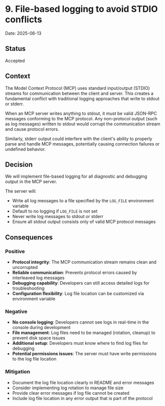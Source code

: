 # 9. File-based logging to avoid STDIO conflicts

Date: 2025-06-13

## Status

Accepted

## Context

The Model Context Protocol (MCP) uses standard input/output (STDIO) streams for communication between the client and server. This creates a fundamental conflict with traditional logging approaches that write to stdout or stderr.

When an MCP server writes anything to stdout, it must be valid JSON-RPC messages conforming to the MCP protocol. Any non-protocol output (such as log messages) written to stdout would corrupt the communication stream and cause protocol errors.

Similarly, stderr output could interfere with the client's ability to properly parse and handle MCP messages, potentially causing connection failures or undefined behavior.

## Decision

We will implement file-based logging for all diagnostic and debugging output in the MCP server.

The server will:

- Write all log messages to a file specified by the `LOG_FILE` environment variable
- Default to no logging if `LOG_FILE` is not set
- Never write log messages to stdout or stderr
- Ensure all stdout output consists only of valid MCP protocol messages

## Consequences

### Positive

- **Protocol integrity**: The MCP communication stream remains clean and uncorrupted
- **Reliable communication**: Prevents protocol errors caused by interleaved log messages
- **Debugging capability**: Developers can still access detailed logs for troubleshooting
- **Configuration flexibility**: Log file location can be customized via environment variable

### Negative

- **No console logging**: Developers cannot see logs in real-time in the console during development
- **File management**: Log files need to be managed (rotation, cleanup) to prevent disk space issues
- **Additional setup**: Developers must know where to find log files for debugging
- **Potential permissions issues**: The server must have write permissions to the log file location

### Mitigation

- Document the log file location clearly in README and error messages
- Consider implementing log rotation to manage file size
- Provide clear error messages if log file cannot be created
- Include log file location in any error output that is part of the protocol
